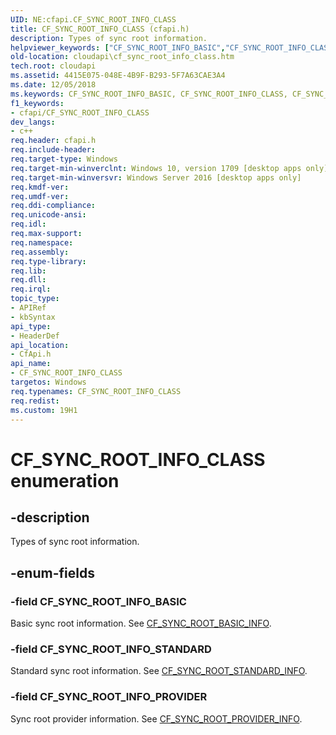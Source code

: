 ```yaml
---
UID: NE:cfapi.CF_SYNC_ROOT_INFO_CLASS
title: CF_SYNC_ROOT_INFO_CLASS (cfapi.h)
description: Types of sync root information.
helpviewer_keywords: ["CF_SYNC_ROOT_INFO_BASIC","CF_SYNC_ROOT_INFO_CLASS","CF_SYNC_ROOT_INFO_CLASS enumeration","CF_SYNC_ROOT_INFO_PROVIDER","CF_SYNC_ROOT_INFO_STANDARD","cfapi/CF_SYNC_ROOT_INFO_BASIC","cfapi/CF_SYNC_ROOT_INFO_CLASS","cfapi/CF_SYNC_ROOT_INFO_PROVIDER","cfapi/CF_SYNC_ROOT_INFO_STANDARD","cloudApi.cf_sync_root_info_class"]
old-location: cloudapi\cf_sync_root_info_class.htm
tech.root: cloudapi
ms.assetid: 4415E075-048E-4B9F-B293-5F7A63CAE3A4
ms.date: 12/05/2018
ms.keywords: CF_SYNC_ROOT_INFO_BASIC, CF_SYNC_ROOT_INFO_CLASS, CF_SYNC_ROOT_INFO_CLASS enumeration, CF_SYNC_ROOT_INFO_PROVIDER, CF_SYNC_ROOT_INFO_STANDARD, cfapi/CF_SYNC_ROOT_INFO_BASIC, cfapi/CF_SYNC_ROOT_INFO_CLASS, cfapi/CF_SYNC_ROOT_INFO_PROVIDER, cfapi/CF_SYNC_ROOT_INFO_STANDARD, cloudApi.cf_sync_root_info_class
f1_keywords:
- cfapi/CF_SYNC_ROOT_INFO_CLASS
dev_langs:
- c++
req.header: cfapi.h
req.include-header: 
req.target-type: Windows
req.target-min-winverclnt: Windows 10, version 1709 [desktop apps only]
req.target-min-winversvr: Windows Server 2016 [desktop apps only]
req.kmdf-ver: 
req.umdf-ver: 
req.ddi-compliance: 
req.unicode-ansi: 
req.idl: 
req.max-support: 
req.namespace: 
req.assembly: 
req.type-library: 
req.lib: 
req.dll: 
req.irql: 
topic_type:
- APIRef
- kbSyntax
api_type:
- HeaderDef
api_location:
- CfApi.h
api_name:
- CF_SYNC_ROOT_INFO_CLASS
targetos: Windows
req.typenames: CF_SYNC_ROOT_INFO_CLASS
req.redist: 
ms.custom: 19H1
---
```


# CF_SYNC_ROOT_INFO_CLASS enumeration


## -description


Types of sync root information.


## -enum-fields




### -field CF_SYNC_ROOT_INFO_BASIC

Basic sync root information. See <a href="https://docs.microsoft.com/windows/desktop/api/cfapi/ns-cfapi-cf_sync_root_basic_info">CF_SYNC_ROOT_BASIC_INFO</a>.


### -field CF_SYNC_ROOT_INFO_STANDARD

Standard sync root information. See <a href="https://docs.microsoft.com/windows/desktop/api/cfapi/ns-cfapi-cf_sync_root_standard_info">CF_SYNC_ROOT_STANDARD_INFO</a>.


### -field CF_SYNC_ROOT_INFO_PROVIDER

Sync root provider information. See <a href="https://docs.microsoft.com/windows/desktop/api/cfapi/ns-cfapi-cf_sync_root_provider_info">CF_SYNC_ROOT_PROVIDER_INFO</a>.

